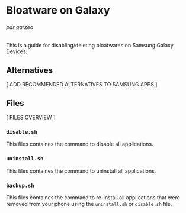 # Bloatware on Galaxy
###### par garzea
This is a guide for disabling/deleting bloatwares on Samsung Galaxy Devices.

## Alternatives
[ ADD RECOMMENDED ALTERNATIVES TO SAMSUNG APPS ]

## Files
[ FILES OVERVIEW ]

### ```disable.sh```
This files containes the command to disable all applications.

### ```uninstall.sh```
This files containes the command to uninstall all applications.

### ```backup.sh```
This files containes the command to re-install all applications that were removed from your phone using the ```uninstall.sh``` or ```disable.sh``` file.
